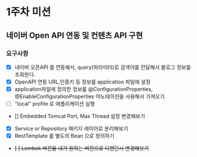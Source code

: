 # 1주차 미션
## 네이버 Open API 연동 및 컨텐츠 API 구현
### 요구사항
* [x] 네이버 오픈API 를 연동해서, query(파라미터)로 검색어를 전달해서 블로그 정보를 조회한다.
* [x] OpenAPI 연동 URL,인증키 등 정보를 application 파일에 설정
* [x] application파일에 정의한 정보를 @ConfigurationProperties, @EnableConfigurationProperties 어노테이션을 사용해서 가져오기 
* [ ] "local" profile 로 애플리케이션 실행
* [] Embedded Tomcat Port, Max Thread 설정 변경해보기
* [x] Service or Repository 패키지 레이어로 분리해보기
* [x] RestTemplate 를 별도의 Bean 으로 정의하기
* ~~[ ] Lombok 버전을 내가 원하는 버전으로 디펜던시 변경해보기~~
